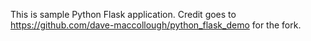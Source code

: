 This is sample Python Flask application.
Credit goes to https://github.com/dave-maccollough/python_flask_demo for the fork.
